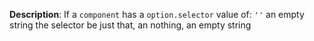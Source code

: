 __Description__: If a `component` has a `option.selector` value of: `''` an empty string the selector be just that, an nothing, an empty string